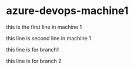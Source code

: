# azure-devops-machine1

this is the first line in machine 1

this line is second line in machine 1

this line is for branch1

this line is for branch 2

